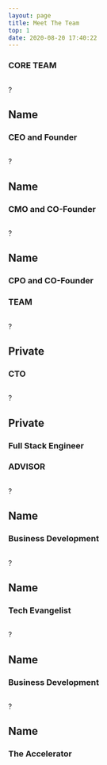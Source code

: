```yaml
---
layout: page
title: Meet The Team
top: 1
date: 2020-08-20 17:40:22
---
```


<div class="justify-center max-w-screen-md mx-auto my-8 text-black wrapper">
    <h3 class="-ml-10 font-medium text-center text-gray-500 text-md" > CORE TEAM</h3>
    <div class="flex justify-around mt-20">
        <div class="w-1/3 text-white" > 
            <div class="flex justify-center">
               <img class="w-20 h-20 bg-white border-2 border-teal-600 rounded-full md:w-32 md:h-32 " src="" alt=""> 
               <p class="absolute items-center text-5xl font-semibold text-center text-gray-500 md:text-6xl md:py-2">?</p>
            </div>
            <h2 class="mt-6 font-semibold text-center" >Name</h2>
            <h3 class="mt-2 text-sm text-center">CEO and Founder</h3>
            <div class="flex justify-center mt-4 text-center">
                <i class="mx-2 text-gray-500 fa fa-linkedin " aria-hidden="true"></i>
                <i class="mx-2 text-gray-500 fa fa-envelope " aria-hidden="true"></i>
            </div>
        </div>
        <div class="w-1/3 mx-8 text-white md:mx-16" > 
            <div class="flex justify-center">
               <img class="w-20 h-20 bg-white border-2 border-teal-600 rounded-full md:w-32 md:h-32 " src="" alt="">
                <p class="absolute items-center text-5xl font-semibold text-center text-gray-500 md:text-6xl md:py-2">?</p>
            </div>
            <h2 class="mt-6 font-semibold text-center" >Name</h2>
            <h3 class="mt-2 text-sm text-center">CMO and CO-Founder</h3>
            <div class="flex justify-center mt-4 text-center">
                <i class="mx-2 text-gray-500 fa fa-linkedin " aria-hidden="true"></i>
                <i class="mx-2 text-gray-500 fa fa-envelope " aria-hidden="true"></i>
            </div>
        </div>
        <div class="w-1/3 text-white" >
            <div class="flex justify-center">
               <img class="w-20 h-20 bg-white border-2 border-teal-600 rounded-full md:w-32 md:h-32 " src="" alt="">
               <p class="absolute items-center text-5xl font-semibold text-center text-gray-500 md:text-6xl md:py-2">?</p>
            </div>
            <h2 class="mt-6 font-semibold text-center " >Name</h2>
            <h3 class="mt-2 text-sm text-center">CPO and CO-Founder</h3>
            <div class="flex justify-center mt-4 text-center">
                <i class="mx-2 text-gray-500 fa fa-linkedin " aria-hidden="true"></i>
                <i class="mx-2 text-gray-500 fa fa-envelope " aria-hidden="true"></i>
            </div>
        </div>
    </div>
    <h3 class="mt-20 -ml-6 font-medium text-center text-gray-500 text-md" >TEAM</h3>
    <div class="flex justify-around mt-20 ">
        <div class="w-1/2 text-white"  >
            <div class="flex justify-center">
               <img class="w-20 h-20 bg-white border-2 border-teal-600 rounded-full md:w-32 md:h-32 " src="" alt="">
                <p class="absolute items-center text-5xl font-semibold text-center text-gray-500 md:text-6xl md:py-2">?</p>
            </div>
            <h2 class="mt-6 font-semibold text-center " >Private</h2>
            <h3 class="mt-2 text-sm text-center">CTO</h3>
            <div class="flex justify-center mt-4 text-center">
                <i class="mx-2 text-gray-500 fa fa-linkedin " aria-hidden="true"></i>
                <i class="mx-2 text-gray-500 fa fa-envelope " aria-hidden="true"></i>
            </div>
        </div>
        <div class="w-1/2 text-white" >
            <div class="flex justify-center">
               <img class="w-20 h-20 bg-white border-2 border-teal-600 rounded-full md:w-32 md:h-32 " src="" alt="">
                <p class="absolute items-center text-5xl font-semibold text-center text-gray-500 md:text-6xl md:py-2">?</p>
            </div>
            <h2 class="mt-6 font-semibold text-center " >Private</h2>
            <h3 class="mt-2 text-sm text-center">Full Stack Engineer</h3>
            <div class="flex justify-center mt-4 text-center">
                <i class="mx-2 text-gray-500 fa fa-linkedin" aria-hidden="true"></i>
                <i class="mx-2 text-gray-500 fa fa-envelope" aria-hidden="true"></i>
            </div>
        </div>
    </div>
    <h3 class="mt-20 font-medium text-center text-gray-500 text-md" >ADVISOR</h3>
    <div class="flex flex-wrap justify-around mt-20 md:flex-no-wrap ">
        <div class="w-1/2 text-white" > 
            <div class="flex justify-center">
               <img class="w-20 h-20 bg-white border-2 border-teal-600 rounded-full md:w-32 md:h-32 " src="" alt="">
                <p class="absolute items-center text-5xl font-semibold text-center text-gray-500 md:text-6xl md:py-2">?</p>
            </div>
            <h2 class="mt-6 font-semibold text-center" >Name</h2>
            <h3 class="mt-2 text-sm text-center">Business Development</h3>
            <div class="flex justify-center mt-4 text-center">
                <i class="mx-2 text-gray-500 fa fa-linkedin " aria-hidden="true"></i>
                <i class="mx-2 text-gray-500 fa fa-envelope " aria-hidden="true"></i>
            </div>
        </div>
        <div class="w-1/2 text-white md:mx-16" > 
            <div class="flex justify-center">
               <img class="w-20 h-20 bg-white border-2 border-teal-600 rounded-full md:w-32 md:h-32 " src="" alt="">
                <p class="absolute items-center text-5xl font-semibold text-center text-gray-500 md:text-6xl md:py-2">?</p>
            </div>
            <h2 class="mt-6 font-semibold text-center" >Name</h2>
            <h3 class="mt-2 text-sm text-center">Tech Evangelist</h3>
            <div class="flex justify-center mt-4 text-center">
                <i class="mx-2 text-gray-500 fa fa-linkedin " aria-hidden="true"></i>
                <i class="mx-2 text-gray-500 fa fa-envelope " aria-hidden="true"></i>
            </div>
        </div>
        <div class="w-1/2 mt-8 text-white md:mr-16 md:mt-0" >
            <div class="flex justify-center">
               <img class="w-20 h-20 bg-white border-2 border-teal-600 rounded-full md:w-32 md:h-32 " src="" alt="">
                <p class="absolute items-center text-5xl font-semibold text-center text-gray-500 md:text-6xl md:py-2">?</p>
            </div>
            <h2 class="mt-6 font-semibold text-center " >Name</h2>
            <h3 class="mt-2 text-sm text-center">Business Development</h3>
            <div class="flex justify-center mt-4 text-center">
                <i class="mx-2 text-gray-500 fa fa-linkedin " aria-hidden="true"></i>
                <i class="mx-2 text-gray-500 fa fa-envelope " aria-hidden="true"></i>
            </div>
        </div>
        <div class="justify-center w-1/2 mt-8 text-white md:mt-0" >
            <div class="flex justify-center">
               <img class="w-20 h-20 bg-white border-2 border-teal-600 rounded-full md:w-32 md:h-32 " src="" alt="">
                <p class="absolute items-center text-5xl font-semibold text-center text-gray-500 md:text-6xl md:py-2">?</p>
            </div>
            <h2 class="mt-6 font-semibold text-center " >Name</h2>
            <h3 class="mt-2 text-sm text-center">The Accelerator</h3>
            <div class="flex justify-center mt-4 text-center">
                <i class="mx-2 text-gray-500 fa fa-linkedin " aria-hidden="true"></i>
                <i class="mx-2 text-gray-500 fa fa-envelope " aria-hidden="true"></i>
            </div>
        </div>
    </div>
</div>